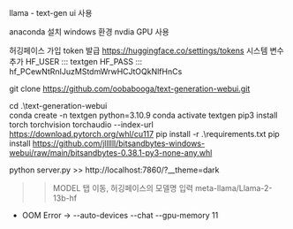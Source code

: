  llama - text-gen ui 사용

anaconda 설치
windows 환경
nvdia GPU 사용

허깅페이스 가입
token 발급 https://huggingface.co/settings/tokens
시스템 변수 추가 
HF_USER ::: textgen
HF_PASS ::: 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

git clone https://github.com/oobabooga/text-generation-webui.git

cd .\text-generation-webui\
conda create -n textgen python=3.10.9
conda activate textgen
pip3 install torch torchvision torchaudio --index-url https://download.pytorch.org/whl/cu117
pip install -r .\requirements.txt
pip install https://github.com/jllllll/bitsandbytes-windows-webui/raw/main/bitsandbytes-0.38.1-py3-none-any.whl

python server.py >> http://localhost:7860/?__theme=dark

>> MODEL 탭 이동, 허깅페이스의 모델명 입력 meta-llama/Llama-2-13b-hf
- OOM Error -> --auto-devices --chat --gpu-memory 11
